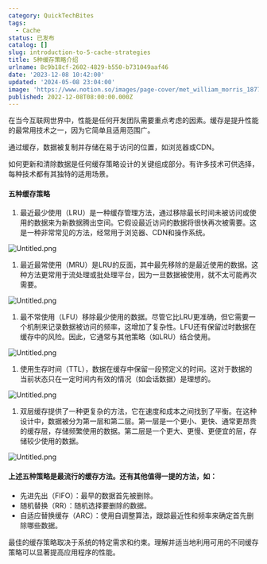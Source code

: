```yaml
---
category: QuickTechBites
tags:
  - Cache
status: 已发布
catalog: []
slug: introduction-to-5-cache-strategies
title: 5种缓存策略介绍
urlname: 8c9b18cf-2602-4829-b550-b731049aaf46
date: '2023-12-08 10:42:00'
updated: '2024-05-08 23:04:00'
image: 'https://www.notion.so/images/page-cover/met_william_morris_1877_willow.jpg'
published: 2022-12-08T08:00:00.000Z
---
```


在当今互联网世界中，性能是任何开发团队需要重点考虑的因素。缓存是提升性能的最常用技术之一，因为它简单且适用范围广。


通过缓存，数据被复制并存储在易于访问的位置，如浏览器或CDN。


如何更新和清除数据是任何缓存策略设计的关键组成部分。有许多技术可供选择，每种技术都有其独特的适用场景。


#### 五种缓存策略

1. 最近最少使用（LRU）是一种缓存管理方法，通过移除最长时间未被访问或使用的数据来为新数据腾出空间。它假设最近访问的数据将很快再次被需要。这是一种非常常见的方法，经常用于浏览器、CDN和操作系统。

![Untitled.png](https://prod-files-secure.s3.us-west-2.amazonaws.com/5d24fe63-e567-4804-86f9-9fdc62e13082/74494354-3dc7-4fc2-be3e-7e15913b3f24/Untitled.png?X-Amz-Algorithm=AWS4-HMAC-SHA256&X-Amz-Content-Sha256=UNSIGNED-PAYLOAD&X-Amz-Credential=ASIAZI2LB466WFEXEWD4%2F20250220%2Fus-west-2%2Fs3%2Faws4_request&X-Amz-Date=20250220T053741Z&X-Amz-Expires=3600&X-Amz-Security-Token=IQoJb3JpZ2luX2VjEI7%2F%2F%2F%2F%2F%2F%2F%2F%2F%2FwEaCXVzLXdlc3QtMiJHMEUCIDU4iUJm5YsJs9HT6oeuepv0%2BbOFCBGNz%2BPqNpqEO9lfAiEAqedvKf0T81Bqnwluq6QqN0n75XRVurmuT6ZTccyo19EqiAQIt%2F%2F%2F%2F%2F%2F%2F%2F%2F%2F%2FARAAGgw2Mzc0MjMxODM4MDUiDLodYVaqh1aU%2F1lAOircAzkH%2FJCwlEDlZw0CDy3txQW3id6534mQ68%2BGN%2F4y7XVXDKfnaT%2Fs9o6yMaZc2dX2QGJ%2FKt0%2BGU1OlrUF4e%2B5H88lk0t1a7dK7mVEYCZZeZlywDPKr5vhY4OnJ5SjOKExJS786eiQnl%2FIKdohA4jzdR5a5q06%2FY14w%2B8uBOfX4ZgtZ3mnEFf6PwQHCi%2FXUitfeO6E9gztA37nUjoa58qZV6OLoABW2kzHSRmyC1%2BS%2FnhoivJyFq8sMzB2G3H5sxseDL%2F3fmKI7NahIpqWzRLlBP%2B4%2FEUyN79QStT4yNuSJ9FL%2FyGg4UnR6r2PuccLjS4IzjLH4Sy4AJIEn0pSiUc%2F8yOx0HkpBYBvVifI9Ai22Vyc5A5IWjWhXnIm09NNLy2kB1s7%2BjefAeTjTrjcG2uNb%2FA%2BazH6yUs%2Fv2btSW1po%2FtI9Uya%2FZLvk4FCA%2BL6LPnqnFP9K04RURnHw%2BLclT4ML4DhFv733neAQ4dqyiJAqaQLe6zvQNyt9kyf5SPj0hIjpyfEY13pYLmV6y%2F0oD3QCfa6zYVuC8iacmaX5I%2BTPi4OZ7PR3zmVjdf1Rwnw3TEt0K3KvF1rwkTgkX1Wo4HcCgv9ibZISxiV4jCJHzsouZRdqtnwQWzCj9%2BjnY6EMOL92r0GOqUB0Z9xgTglNakqaEgUQ3KexSao8VyjD6cIX7VXuV98wrX1N6NQdqGDzLmd5ldw45JR2cMvWkO28r1PjtjqNeecevETztV32AzVLhmyx2J2y6a1uUQ6PpaZ8p7%2Fv4Z8ZFLcHh%2F%2FfxIE6AwZ2GkU76T0B7khKT18dnkjZ8SsWuz3dnEveOWKjMuuoDTvHmQggdDdmMfJCYLHTcSDMvgipxABrQXvbDcZ&X-Amz-Signature=3963362c25760e2cb4c282f1897081c6e5708a0b39bedfe17f40efdd21bf1a23&X-Amz-SignedHeaders=host&x-id=GetObject)

1. 最近最常使用（MRU）是LRU的反面，其中最先移除的是最近使用的数据。这种方法更常用于流处理或批处理平台，因为一旦数据被使用，就不太可能再次需要。

![Untitled.png](https://prod-files-secure.s3.us-west-2.amazonaws.com/5d24fe63-e567-4804-86f9-9fdc62e13082/9394e615-e149-4cd8-9a1b-e3c39cda8184/Untitled.png?X-Amz-Algorithm=AWS4-HMAC-SHA256&X-Amz-Content-Sha256=UNSIGNED-PAYLOAD&X-Amz-Credential=ASIAZI2LB466WFEXEWD4%2F20250220%2Fus-west-2%2Fs3%2Faws4_request&X-Amz-Date=20250220T053741Z&X-Amz-Expires=3600&X-Amz-Security-Token=IQoJb3JpZ2luX2VjEI7%2F%2F%2F%2F%2F%2F%2F%2F%2F%2FwEaCXVzLXdlc3QtMiJHMEUCIDU4iUJm5YsJs9HT6oeuepv0%2BbOFCBGNz%2BPqNpqEO9lfAiEAqedvKf0T81Bqnwluq6QqN0n75XRVurmuT6ZTccyo19EqiAQIt%2F%2F%2F%2F%2F%2F%2F%2F%2F%2F%2FARAAGgw2Mzc0MjMxODM4MDUiDLodYVaqh1aU%2F1lAOircAzkH%2FJCwlEDlZw0CDy3txQW3id6534mQ68%2BGN%2F4y7XVXDKfnaT%2Fs9o6yMaZc2dX2QGJ%2FKt0%2BGU1OlrUF4e%2B5H88lk0t1a7dK7mVEYCZZeZlywDPKr5vhY4OnJ5SjOKExJS786eiQnl%2FIKdohA4jzdR5a5q06%2FY14w%2B8uBOfX4ZgtZ3mnEFf6PwQHCi%2FXUitfeO6E9gztA37nUjoa58qZV6OLoABW2kzHSRmyC1%2BS%2FnhoivJyFq8sMzB2G3H5sxseDL%2F3fmKI7NahIpqWzRLlBP%2B4%2FEUyN79QStT4yNuSJ9FL%2FyGg4UnR6r2PuccLjS4IzjLH4Sy4AJIEn0pSiUc%2F8yOx0HkpBYBvVifI9Ai22Vyc5A5IWjWhXnIm09NNLy2kB1s7%2BjefAeTjTrjcG2uNb%2FA%2BazH6yUs%2Fv2btSW1po%2FtI9Uya%2FZLvk4FCA%2BL6LPnqnFP9K04RURnHw%2BLclT4ML4DhFv733neAQ4dqyiJAqaQLe6zvQNyt9kyf5SPj0hIjpyfEY13pYLmV6y%2F0oD3QCfa6zYVuC8iacmaX5I%2BTPi4OZ7PR3zmVjdf1Rwnw3TEt0K3KvF1rwkTgkX1Wo4HcCgv9ibZISxiV4jCJHzsouZRdqtnwQWzCj9%2BjnY6EMOL92r0GOqUB0Z9xgTglNakqaEgUQ3KexSao8VyjD6cIX7VXuV98wrX1N6NQdqGDzLmd5ldw45JR2cMvWkO28r1PjtjqNeecevETztV32AzVLhmyx2J2y6a1uUQ6PpaZ8p7%2Fv4Z8ZFLcHh%2F%2FfxIE6AwZ2GkU76T0B7khKT18dnkjZ8SsWuz3dnEveOWKjMuuoDTvHmQggdDdmMfJCYLHTcSDMvgipxABrQXvbDcZ&X-Amz-Signature=b21146c634a6a7792d4dcb033ab60618b9fe341c3e36497ecaf14f4eb0e0c8f4&X-Amz-SignedHeaders=host&x-id=GetObject)

1. 最不常使用（LFU）移除最少使用的数据。尽管它比LRU更准确，但它需要一个机制来记录数据被访问的频率，这增加了复杂性。LFU还有保留过时数据在缓存中的风险。因此，它通常与其他策略（如LRU）结合使用。

![Untitled.png](https://prod-files-secure.s3.us-west-2.amazonaws.com/5d24fe63-e567-4804-86f9-9fdc62e13082/ff489bb8-941e-4617-b208-e17020ed7ada/Untitled.png?X-Amz-Algorithm=AWS4-HMAC-SHA256&X-Amz-Content-Sha256=UNSIGNED-PAYLOAD&X-Amz-Credential=ASIAZI2LB466WFEXEWD4%2F20250220%2Fus-west-2%2Fs3%2Faws4_request&X-Amz-Date=20250220T053741Z&X-Amz-Expires=3600&X-Amz-Security-Token=IQoJb3JpZ2luX2VjEI7%2F%2F%2F%2F%2F%2F%2F%2F%2F%2FwEaCXVzLXdlc3QtMiJHMEUCIDU4iUJm5YsJs9HT6oeuepv0%2BbOFCBGNz%2BPqNpqEO9lfAiEAqedvKf0T81Bqnwluq6QqN0n75XRVurmuT6ZTccyo19EqiAQIt%2F%2F%2F%2F%2F%2F%2F%2F%2F%2F%2FARAAGgw2Mzc0MjMxODM4MDUiDLodYVaqh1aU%2F1lAOircAzkH%2FJCwlEDlZw0CDy3txQW3id6534mQ68%2BGN%2F4y7XVXDKfnaT%2Fs9o6yMaZc2dX2QGJ%2FKt0%2BGU1OlrUF4e%2B5H88lk0t1a7dK7mVEYCZZeZlywDPKr5vhY4OnJ5SjOKExJS786eiQnl%2FIKdohA4jzdR5a5q06%2FY14w%2B8uBOfX4ZgtZ3mnEFf6PwQHCi%2FXUitfeO6E9gztA37nUjoa58qZV6OLoABW2kzHSRmyC1%2BS%2FnhoivJyFq8sMzB2G3H5sxseDL%2F3fmKI7NahIpqWzRLlBP%2B4%2FEUyN79QStT4yNuSJ9FL%2FyGg4UnR6r2PuccLjS4IzjLH4Sy4AJIEn0pSiUc%2F8yOx0HkpBYBvVifI9Ai22Vyc5A5IWjWhXnIm09NNLy2kB1s7%2BjefAeTjTrjcG2uNb%2FA%2BazH6yUs%2Fv2btSW1po%2FtI9Uya%2FZLvk4FCA%2BL6LPnqnFP9K04RURnHw%2BLclT4ML4DhFv733neAQ4dqyiJAqaQLe6zvQNyt9kyf5SPj0hIjpyfEY13pYLmV6y%2F0oD3QCfa6zYVuC8iacmaX5I%2BTPi4OZ7PR3zmVjdf1Rwnw3TEt0K3KvF1rwkTgkX1Wo4HcCgv9ibZISxiV4jCJHzsouZRdqtnwQWzCj9%2BjnY6EMOL92r0GOqUB0Z9xgTglNakqaEgUQ3KexSao8VyjD6cIX7VXuV98wrX1N6NQdqGDzLmd5ldw45JR2cMvWkO28r1PjtjqNeecevETztV32AzVLhmyx2J2y6a1uUQ6PpaZ8p7%2Fv4Z8ZFLcHh%2F%2FfxIE6AwZ2GkU76T0B7khKT18dnkjZ8SsWuz3dnEveOWKjMuuoDTvHmQggdDdmMfJCYLHTcSDMvgipxABrQXvbDcZ&X-Amz-Signature=55214aef493aa9c8a585b9bf4cd711b6499c5fd4d1a4fbbea1f58c6094ae3272&X-Amz-SignedHeaders=host&x-id=GetObject)

1. 使用生存时间（TTL），数据在缓存中保留一段预定义的时间。这对于数据的当前状态只在一定时间内有效的情况（如会话数据）是理想的。

![Untitled.png](https://prod-files-secure.s3.us-west-2.amazonaws.com/5d24fe63-e567-4804-86f9-9fdc62e13082/480ed8d3-f3c7-4a40-a9c6-4ca2e915c139/Untitled.png?X-Amz-Algorithm=AWS4-HMAC-SHA256&X-Amz-Content-Sha256=UNSIGNED-PAYLOAD&X-Amz-Credential=ASIAZI2LB466WFEXEWD4%2F20250220%2Fus-west-2%2Fs3%2Faws4_request&X-Amz-Date=20250220T053741Z&X-Amz-Expires=3600&X-Amz-Security-Token=IQoJb3JpZ2luX2VjEI7%2F%2F%2F%2F%2F%2F%2F%2F%2F%2FwEaCXVzLXdlc3QtMiJHMEUCIDU4iUJm5YsJs9HT6oeuepv0%2BbOFCBGNz%2BPqNpqEO9lfAiEAqedvKf0T81Bqnwluq6QqN0n75XRVurmuT6ZTccyo19EqiAQIt%2F%2F%2F%2F%2F%2F%2F%2F%2F%2F%2FARAAGgw2Mzc0MjMxODM4MDUiDLodYVaqh1aU%2F1lAOircAzkH%2FJCwlEDlZw0CDy3txQW3id6534mQ68%2BGN%2F4y7XVXDKfnaT%2Fs9o6yMaZc2dX2QGJ%2FKt0%2BGU1OlrUF4e%2B5H88lk0t1a7dK7mVEYCZZeZlywDPKr5vhY4OnJ5SjOKExJS786eiQnl%2FIKdohA4jzdR5a5q06%2FY14w%2B8uBOfX4ZgtZ3mnEFf6PwQHCi%2FXUitfeO6E9gztA37nUjoa58qZV6OLoABW2kzHSRmyC1%2BS%2FnhoivJyFq8sMzB2G3H5sxseDL%2F3fmKI7NahIpqWzRLlBP%2B4%2FEUyN79QStT4yNuSJ9FL%2FyGg4UnR6r2PuccLjS4IzjLH4Sy4AJIEn0pSiUc%2F8yOx0HkpBYBvVifI9Ai22Vyc5A5IWjWhXnIm09NNLy2kB1s7%2BjefAeTjTrjcG2uNb%2FA%2BazH6yUs%2Fv2btSW1po%2FtI9Uya%2FZLvk4FCA%2BL6LPnqnFP9K04RURnHw%2BLclT4ML4DhFv733neAQ4dqyiJAqaQLe6zvQNyt9kyf5SPj0hIjpyfEY13pYLmV6y%2F0oD3QCfa6zYVuC8iacmaX5I%2BTPi4OZ7PR3zmVjdf1Rwnw3TEt0K3KvF1rwkTgkX1Wo4HcCgv9ibZISxiV4jCJHzsouZRdqtnwQWzCj9%2BjnY6EMOL92r0GOqUB0Z9xgTglNakqaEgUQ3KexSao8VyjD6cIX7VXuV98wrX1N6NQdqGDzLmd5ldw45JR2cMvWkO28r1PjtjqNeecevETztV32AzVLhmyx2J2y6a1uUQ6PpaZ8p7%2Fv4Z8ZFLcHh%2F%2FfxIE6AwZ2GkU76T0B7khKT18dnkjZ8SsWuz3dnEveOWKjMuuoDTvHmQggdDdmMfJCYLHTcSDMvgipxABrQXvbDcZ&X-Amz-Signature=8c9d197f10d62c74510b2cb976887de297e6c599c19e0e1820c8fd06c7f321d1&X-Amz-SignedHeaders=host&x-id=GetObject)

1. 双层缓存提供了一种更复杂的方法，它在速度和成本之间找到了平衡。在这种设计中，数据被分为第一层和第二层。第一层是一个更小、更快、通常更昂贵的缓存层，存储频繁使用的数据。第二层是一个更大、更慢、更便宜的层，存储较少使用的数据。

![Untitled.png](https://prod-files-secure.s3.us-west-2.amazonaws.com/5d24fe63-e567-4804-86f9-9fdc62e13082/35e68090-275d-4707-9e9a-ce86f000e9eb/Untitled.png?X-Amz-Algorithm=AWS4-HMAC-SHA256&X-Amz-Content-Sha256=UNSIGNED-PAYLOAD&X-Amz-Credential=ASIAZI2LB466WFEXEWD4%2F20250220%2Fus-west-2%2Fs3%2Faws4_request&X-Amz-Date=20250220T053741Z&X-Amz-Expires=3600&X-Amz-Security-Token=IQoJb3JpZ2luX2VjEI7%2F%2F%2F%2F%2F%2F%2F%2F%2F%2FwEaCXVzLXdlc3QtMiJHMEUCIDU4iUJm5YsJs9HT6oeuepv0%2BbOFCBGNz%2BPqNpqEO9lfAiEAqedvKf0T81Bqnwluq6QqN0n75XRVurmuT6ZTccyo19EqiAQIt%2F%2F%2F%2F%2F%2F%2F%2F%2F%2F%2FARAAGgw2Mzc0MjMxODM4MDUiDLodYVaqh1aU%2F1lAOircAzkH%2FJCwlEDlZw0CDy3txQW3id6534mQ68%2BGN%2F4y7XVXDKfnaT%2Fs9o6yMaZc2dX2QGJ%2FKt0%2BGU1OlrUF4e%2B5H88lk0t1a7dK7mVEYCZZeZlywDPKr5vhY4OnJ5SjOKExJS786eiQnl%2FIKdohA4jzdR5a5q06%2FY14w%2B8uBOfX4ZgtZ3mnEFf6PwQHCi%2FXUitfeO6E9gztA37nUjoa58qZV6OLoABW2kzHSRmyC1%2BS%2FnhoivJyFq8sMzB2G3H5sxseDL%2F3fmKI7NahIpqWzRLlBP%2B4%2FEUyN79QStT4yNuSJ9FL%2FyGg4UnR6r2PuccLjS4IzjLH4Sy4AJIEn0pSiUc%2F8yOx0HkpBYBvVifI9Ai22Vyc5A5IWjWhXnIm09NNLy2kB1s7%2BjefAeTjTrjcG2uNb%2FA%2BazH6yUs%2Fv2btSW1po%2FtI9Uya%2FZLvk4FCA%2BL6LPnqnFP9K04RURnHw%2BLclT4ML4DhFv733neAQ4dqyiJAqaQLe6zvQNyt9kyf5SPj0hIjpyfEY13pYLmV6y%2F0oD3QCfa6zYVuC8iacmaX5I%2BTPi4OZ7PR3zmVjdf1Rwnw3TEt0K3KvF1rwkTgkX1Wo4HcCgv9ibZISxiV4jCJHzsouZRdqtnwQWzCj9%2BjnY6EMOL92r0GOqUB0Z9xgTglNakqaEgUQ3KexSao8VyjD6cIX7VXuV98wrX1N6NQdqGDzLmd5ldw45JR2cMvWkO28r1PjtjqNeecevETztV32AzVLhmyx2J2y6a1uUQ6PpaZ8p7%2Fv4Z8ZFLcHh%2F%2FfxIE6AwZ2GkU76T0B7khKT18dnkjZ8SsWuz3dnEveOWKjMuuoDTvHmQggdDdmMfJCYLHTcSDMvgipxABrQXvbDcZ&X-Amz-Signature=fc3f1c1086d64ddf71d392267cd5a664b0bb38fc6d3ca565bf2c198f06b6086a&X-Amz-SignedHeaders=host&x-id=GetObject)


#### 上述五种策略是最流行的缓存方法。还有其他值得一提的方法，如：

- 先进先出（FIFO）：最早的数据首先被删除。
- 随机替换（RR）：随机选择要删除的数据。
- 自适应替换缓存（ARC）：使用自调整算法，跟踪最近性和频率来确定首先删除哪些数据。

最佳的缓存策略取决于系统的特定需求和约束。理解并适当地利用可用的不同缓存策略可以显著提高应用程序的性能。

